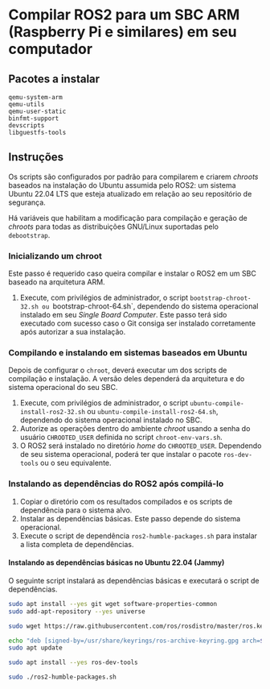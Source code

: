 # Compilar ROS2 para um SBC ARM (Raspberry Pi e similares) em seu computador

## Pacotes a instalar

```
qemu-system-arm
qemu-utils
qemu-user-static
binfmt-support
devscripts
libguestfs-tools
```

## Instruções

Os scripts são configurados por padrão para compilarem e criarem *chroots*
baseados na instalação do Ubuntu assumida pelo ROS2: um sistema Ubuntu 22.04 LTS
que esteja atualizado em relação ao seu repositório de segurança.

Há variáveis que habilitam a modificação para compilação e geração de *chroots*
para todas as distribuições GNU/Linux suportadas pelo `debootstrap`.

### Inicializando um chroot

Este passo é requerido caso queira compilar e instalar o ROS2 em um SBC baseado
na arquitetura ARM.

1. Execute, com privilégios de administrador, o script `bootstrap-chroot-32.sh
ou `bootstrap-chroot-64.sh`, dependendo do sistema operacional instalado em seu
*Single Board Computer*. Este passo terá sido executado com sucesso caso o Git
consiga ser instalado corretamente após autorizar a sua instalação.

### Compilando e instalando em sistemas baseados em Ubuntu

Depois de configurar o `chroot`, deverá executar um dos scripts de compilação e
instalação. A versão deles dependerá da arquitetura e do sistema operacional do
seu SBC.

1. Execute, com privilégios de administrador, o script
`ubuntu-compile-install-ros2-32.sh` ou `ubuntu-compile-install-ros2-64.sh`,
dependendo do sistema operacional instalado no SBC.
2. Autorize as operações dentro do ambiente *chroot* usando a senha do usuário
`CHROOTED_USER` definida no script `chroot-env-vars.sh`.
3. O ROS2 será instalado no diretório *home* do `CHROOTED_USER`. Dependendo de
seu sistema operacional, poderá ter que instalar o pacote `ros-dev-tools` ou o
seu equivalente.

### Instalando as dependências do ROS2 após compilá-lo

1. Copiar o diretório com os resultados compilados e os scripts de dependência
para o sistema alvo.
2. Instalar as dependências básicas. Este passo depende do sistema operacional.
3. Execute o script de dependência `ros2-humble-packages.sh` para instalar a
lista completa de dependências.

#### Instalando as dependências básicas no Ubuntu 22.04 (Jammy)

O seguinte script instalará as dependências básicas e executará o script de
dependências.

```bash
sudo apt install --yes git wget software-properties-common
sudo add-apt-repository --yes universe

sudo wget https://raw.githubusercontent.com/ros/rosdistro/master/ros.key -O /usr/share/keyrings/ros-archive-keyring.gpg

echo "deb [signed-by=/usr/share/keyrings/ros-archive-keyring.gpg arch=$(dpkg --print-architecture)] http://packages.ros.org/ros2/ubuntu jammy main" | sudo tee /etc/apt/sources.list.d/ros2.list > /dev/null
sudo apt update

sudo apt install --yes ros-dev-tools

sudo ./ros2-humble-packages.sh
```